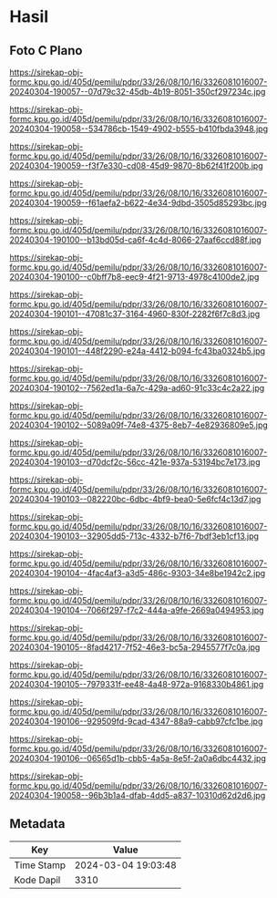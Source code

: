 # Hasil

## Foto C Plano

https://sirekap-obj-formc.kpu.go.id/405d/pemilu/pdpr/33/26/08/10/16/3326081016007-20240304-190057--07d79c32-45db-4b19-8051-350cf297234c.jpg

https://sirekap-obj-formc.kpu.go.id/405d/pemilu/pdpr/33/26/08/10/16/3326081016007-20240304-190058--534786cb-1549-4902-b555-b410fbda3948.jpg

https://sirekap-obj-formc.kpu.go.id/405d/pemilu/pdpr/33/26/08/10/16/3326081016007-20240304-190059--f3f7e330-cd08-45d9-9870-8b62f41f200b.jpg

https://sirekap-obj-formc.kpu.go.id/405d/pemilu/pdpr/33/26/08/10/16/3326081016007-20240304-190059--f61aefa2-b622-4e34-9dbd-3505d85293bc.jpg

https://sirekap-obj-formc.kpu.go.id/405d/pemilu/pdpr/33/26/08/10/16/3326081016007-20240304-190100--b13bd05d-ca6f-4c4d-8066-27aaf6ccd88f.jpg

https://sirekap-obj-formc.kpu.go.id/405d/pemilu/pdpr/33/26/08/10/16/3326081016007-20240304-190100--c0bff7b8-eec9-4f21-9713-4978c4100de2.jpg

https://sirekap-obj-formc.kpu.go.id/405d/pemilu/pdpr/33/26/08/10/16/3326081016007-20240304-190101--47081c37-3164-4960-830f-2282f6f7c8d3.jpg

https://sirekap-obj-formc.kpu.go.id/405d/pemilu/pdpr/33/26/08/10/16/3326081016007-20240304-190101--448f2290-e24a-4412-b094-fc43ba0324b5.jpg

https://sirekap-obj-formc.kpu.go.id/405d/pemilu/pdpr/33/26/08/10/16/3326081016007-20240304-190102--7562ed1a-6a7c-429a-ad60-91c33c4c2a22.jpg

https://sirekap-obj-formc.kpu.go.id/405d/pemilu/pdpr/33/26/08/10/16/3326081016007-20240304-190102--5089a09f-74e8-4375-8eb7-4e82936809e5.jpg

https://sirekap-obj-formc.kpu.go.id/405d/pemilu/pdpr/33/26/08/10/16/3326081016007-20240304-190103--d70dcf2c-56cc-421e-937a-53194bc7e173.jpg

https://sirekap-obj-formc.kpu.go.id/405d/pemilu/pdpr/33/26/08/10/16/3326081016007-20240304-190103--082220bc-6dbc-4bf9-bea0-5e6fcf4c13d7.jpg

https://sirekap-obj-formc.kpu.go.id/405d/pemilu/pdpr/33/26/08/10/16/3326081016007-20240304-190103--32905dd5-713c-4332-b7f6-7bdf3eb1cf13.jpg

https://sirekap-obj-formc.kpu.go.id/405d/pemilu/pdpr/33/26/08/10/16/3326081016007-20240304-190104--4fac4af3-a3d5-486c-9303-34e8be1942c2.jpg

https://sirekap-obj-formc.kpu.go.id/405d/pemilu/pdpr/33/26/08/10/16/3326081016007-20240304-190104--7066f297-f7c2-444a-a9fe-2669a0494953.jpg

https://sirekap-obj-formc.kpu.go.id/405d/pemilu/pdpr/33/26/08/10/16/3326081016007-20240304-190105--8fad4217-7f52-46e3-bc5a-2945577f7c0a.jpg

https://sirekap-obj-formc.kpu.go.id/405d/pemilu/pdpr/33/26/08/10/16/3326081016007-20240304-190105--7979331f-ee48-4a48-972a-9168330b4861.jpg

https://sirekap-obj-formc.kpu.go.id/405d/pemilu/pdpr/33/26/08/10/16/3326081016007-20240304-190106--929509fd-9cad-4347-88a9-cabb97cfc1be.jpg

https://sirekap-obj-formc.kpu.go.id/405d/pemilu/pdpr/33/26/08/10/16/3326081016007-20240304-190106--06565d1b-cbb5-4a5a-8e5f-2a0a6dbc4432.jpg

https://sirekap-obj-formc.kpu.go.id/405d/pemilu/pdpr/33/26/08/10/16/3326081016007-20240304-190058--96b3b1a4-dfab-4dd5-a837-10310d62d2d6.jpg


## Metadata

| Key        | Value               |
| ---------- | ------------------- |
| Time Stamp | 2024-03-04 19:03:48 |
| Kode Dapil | 3310                |



